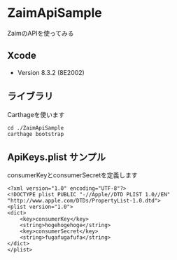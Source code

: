 # ZaimApiSample
ZaimのAPIを使ってみる

## Xcode
- Version 8.3.2 (8E2002)

## ライブラリ
Carthageを使います

```
cd ./ZaimApiSample
carthage bootstrap
```

## ApiKeys.plist サンプル
consumerKeyとconsumerSecretを定義します

```
<?xml version="1.0" encoding="UTF-8"?>
<!DOCTYPE plist PUBLIC "-//Apple//DTD PLIST 1.0//EN" "http://www.apple.com/DTDs/PropertyList-1.0.dtd">
<plist version="1.0">
<dict>
	<key>consumerKey</key>
	<string>hogehogehoge</string>
	<key>consumerSecret</key>
	<string>fugafugafufa</string>
</dict>
</plist>
```

